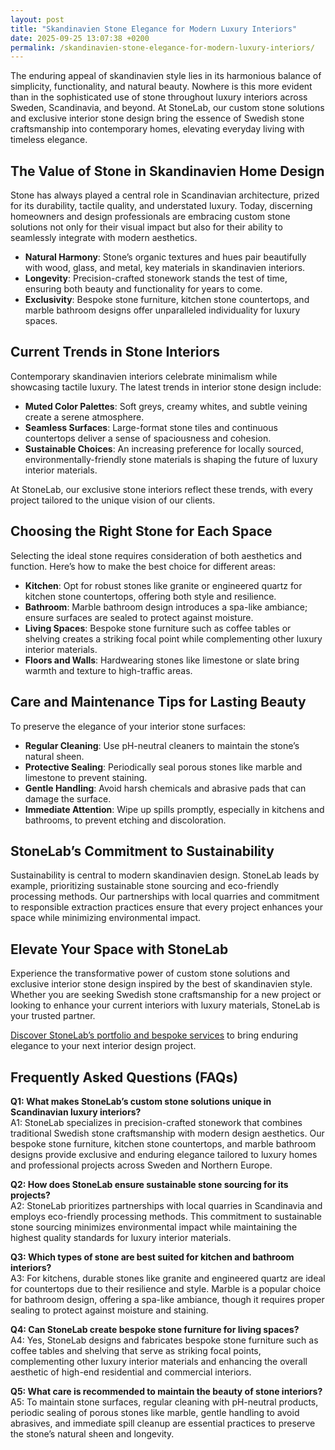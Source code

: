 ```yaml
---
layout: post
title: "Skandinavien Stone Elegance for Modern Luxury Interiors"
date: 2025-09-25 13:07:38 +0200
permalink: /skandinavien-stone-elegance-for-modern-luxury-interiors/
---
```

The enduring appeal of skandinavien style lies in its harmonious balance of simplicity, functionality, and natural beauty. Nowhere is this more evident than in the sophisticated use of stone throughout luxury interiors across Sweden, Scandinavia, and beyond. At StoneLab, our custom stone solutions and exclusive interior stone design bring the essence of Swedish stone craftsmanship into contemporary homes, elevating everyday living with timeless elegance.

## The Value of Stone in Skandinavien Home Design

Stone has always played a central role in Scandinavian architecture, prized for its durability, tactile quality, and understated luxury. Today, discerning homeowners and design professionals are embracing custom stone solutions not only for their visual impact but also for their ability to seamlessly integrate with modern aesthetics.

- **Natural Harmony**: Stone’s organic textures and hues pair beautifully with wood, glass, and metal, key materials in skandinavien interiors.
- **Longevity**: Precision-crafted stonework stands the test of time, ensuring both beauty and functionality for years to come.
- **Exclusivity**: Bespoke stone furniture, kitchen stone countertops, and marble bathroom designs offer unparalleled individuality for luxury spaces.

## Current Trends in Stone Interiors

Contemporary skandinavien interiors celebrate minimalism while showcasing tactile luxury. The latest trends in interior stone design include:

- **Muted Color Palettes**: Soft greys, creamy whites, and subtle veining create a serene atmosphere.
- **Seamless Surfaces**: Large-format stone tiles and continuous countertops deliver a sense of spaciousness and cohesion.
- **Sustainable Choices**: An increasing preference for locally sourced, environmentally-friendly stone materials is shaping the future of luxury interior materials.

At StoneLab, our exclusive stone interiors reflect these trends, with every project tailored to the unique vision of our clients.

## Choosing the Right Stone for Each Space

Selecting the ideal stone requires consideration of both aesthetics and function. Here’s how to make the best choice for different areas:

- **Kitchen**: Opt for robust stones like granite or engineered quartz for kitchen stone countertops, offering both style and resilience.
- **Bathroom**: Marble bathroom design introduces a spa-like ambiance; ensure surfaces are sealed to protect against moisture.
- **Living Spaces**: Bespoke stone furniture such as coffee tables or shelving creates a striking focal point while complementing other luxury interior materials.
- **Floors and Walls**: Hardwearing stones like limestone or slate bring warmth and texture to high-traffic areas.

## Care and Maintenance Tips for Lasting Beauty

To preserve the elegance of your interior stone surfaces:

- **Regular Cleaning**: Use pH-neutral cleaners to maintain the stone’s natural sheen.
- **Protective Sealing**: Periodically seal porous stones like marble and limestone to prevent staining.
- **Gentle Handling**: Avoid harsh chemicals and abrasive pads that can damage the surface.
- **Immediate Attention**: Wipe up spills promptly, especially in kitchens and bathrooms, to prevent etching and discoloration.

## StoneLab’s Commitment to Sustainability

Sustainability is central to modern skandinavien design. StoneLab leads by example, prioritizing sustainable stone sourcing and eco-friendly processing methods. Our partnerships with local quarries and commitment to responsible extraction practices ensure that every project enhances your space while minimizing environmental impact.

## Elevate Your Space with StoneLab

Experience the transformative power of custom stone solutions and exclusive interior stone design inspired by the best of skandinavien style. Whether you are seeking Swedish stone craftsmanship for a new project or looking to enhance your current interiors with luxury materials, StoneLab is your trusted partner.

[Discover StoneLab’s portfolio and bespoke services](https://stonelab.se/) to bring enduring elegance to your next interior design project.

## Frequently Asked Questions (FAQs)

**Q1: What makes StoneLab’s custom stone solutions unique in Scandinavian luxury interiors?**  
A1: StoneLab specializes in precision-crafted stonework that combines traditional Swedish stone craftsmanship with modern design aesthetics. Our bespoke stone furniture, kitchen stone countertops, and marble bathroom designs provide exclusive and enduring elegance tailored to luxury homes and professional projects across Sweden and Northern Europe.

**Q2: How does StoneLab ensure sustainable stone sourcing for its projects?**  
A2: StoneLab prioritizes partnerships with local quarries in Scandinavia and employs eco-friendly processing methods. This commitment to sustainable stone sourcing minimizes environmental impact while maintaining the highest quality standards for luxury interior materials.

**Q3: Which types of stone are best suited for kitchen and bathroom interiors?**  
A3: For kitchens, durable stones like granite and engineered quartz are ideal for countertops due to their resilience and style. Marble is a popular choice for bathroom design, offering a spa-like ambiance, though it requires proper sealing to protect against moisture and staining.

**Q4: Can StoneLab create bespoke stone furniture for living spaces?**  
A4: Yes, StoneLab designs and fabricates bespoke stone furniture such as coffee tables and shelving that serve as striking focal points, complementing other luxury interior materials and enhancing the overall aesthetic of high-end residential and commercial interiors.

**Q5: What care is recommended to maintain the beauty of stone interiors?**  
A5: To maintain stone surfaces, regular cleaning with pH-neutral products, periodic sealing of porous stones like marble, gentle handling to avoid abrasives, and immediate spill cleanup are essential practices to preserve the stone’s natural sheen and longevity.

<script type="application/ld+json">
{
  "@context": "https://schema.org",
  "@type": "BlogPosting",
  "headline": "Skandinavien Stone Elegance for Modern Luxury Interiors",
  "description": "Explore how StoneLab integrates Swedish stone craftsmanship into luxury Scandinavian interiors with bespoke stone solutions, sustainable sourcing, and exclusive interior stone design.",
  "author": {
    "@type": "Person",
    "name": "StoneLab"
  },
  "publisher": {
    "@type": "Person",
    "name": "StoneLab"
  },
  "datePublished": "2024-06-01",
  "mainEntityOfPage": {
    "@type": "WebPage",
    "@id": "https://stonelab.se/blog/skandinavien-stone-elegance"
  },
  "keywords": "StoneLab, custom stone solutions, interior stone design, exclusive stone interiors, Swedish stone craftsmanship, luxury interior materials, kitchen stone countertops, marble bathroom design, bespoke stone furniture, sustainable stone sourcing, Sweden, Scandinavia, Northern Europe, Germany, UK"
}
</script>

<script type="application/ld+json">
{
  "@context": "https://schema.org",
  "@type": "FAQPage",
  "mainEntity": [
    {
      "@type": "Question",
      "name": "What makes StoneLab’s custom stone solutions unique in Scandinavian luxury interiors?",
      "acceptedAnswer": {
        "@type": "Answer",
        "text": "StoneLab specializes in precision-crafted stonework that combines traditional Swedish stone craftsmanship with modern design aesthetics. Our bespoke stone furniture, kitchen stone countertops, and marble bathroom designs provide exclusive and enduring elegance tailored to luxury homes and professional projects across Sweden and Northern Europe."
      }
    },
    {
      "@type": "Question",
      "name": "How does StoneLab ensure sustainable stone sourcing for its projects?",
      "acceptedAnswer": {
        "@type": "Answer",
        "text": "StoneLab prioritizes partnerships with local quarries in Scandinavia and employs eco-friendly processing methods. This commitment to sustainable stone sourcing minimizes environmental impact while maintaining the highest quality standards for luxury interior materials."
      }
    },
    {
      "@type": "Question",
      "name": "Which types of stone are best suited for kitchen and bathroom interiors?",
      "acceptedAnswer": {
        "@type": "Answer",
        "text": "For kitchens, durable stones like granite and engineered quartz are ideal for countertops due to their resilience and style. Marble is a popular choice for bathroom design, offering a spa-like ambiance, though it requires proper sealing to protect against moisture and staining."
      }
    },
    {
      "@type": "Question",
      "name": "Can StoneLab create bespoke stone furniture for living spaces?",
      "acceptedAnswer": {
        "@type": "Answer",
        "text": "Yes, StoneLab designs and fabricates bespoke stone furniture such as coffee tables and shelving that serve as striking focal points, complementing other luxury interior materials and enhancing the overall aesthetic of high-end residential and commercial interiors."
      }
    },
    {
      "@type": "Question",
      "name": "What care is recommended to maintain the beauty of stone interiors?",
      "acceptedAnswer": {
        "@type": "Answer",
        "text": "To maintain stone surfaces, regular cleaning with pH-neutral products, periodic sealing of porous stones like marble, gentle handling to avoid abrasives, and immediate spill cleanup are essential practices to preserve the stone’s natural sheen and longevity."
      }
    }
  ]
}
</script>